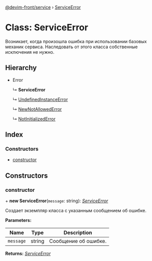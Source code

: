 [@devim-front/service](../README.md) › [ServiceError](serviceerror.md)

# Class: ServiceError

Возникает, когда произошла ошибка при использовании базовых механик сервиса.
Наследовать от этого класса собственные исключения не нужно.

## Hierarchy

* Error

  ↳ **ServiceError**

  ↳ [UndefinedInstanceError](undefinedinstanceerror.md)

  ↳ [NewNotAllowedError](newnotallowederror.md)

  ↳ [NotInitializedError](notinitializederror.md)

## Index

### Constructors

* [constructor](serviceerror.md#markdown-header-constructor)

## Constructors

### <a id="markdown-header-constructor" name="markdown-header-constructor"></a>  constructor

\+ **new ServiceError**(`message`: string): *[ServiceError](serviceerror.md)*

Создает экземпляр класса с указанным сообщением об ошибке.

**Parameters:**

Name | Type | Description |
------ | ------ | ------ |
`message` | string | Сообщение об ошибке.  |

**Returns:** *[ServiceError](serviceerror.md)*
